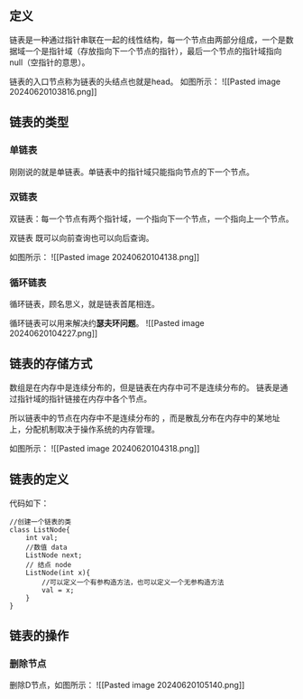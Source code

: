 
## 定义

链表是一种通过指针串联在一起的线性结构，每一个节点由两部分组成，一个是数据域一个是指针域（存放指向下一个节点的指针），最后一个节点的指针域指向null（空指针的意思）。

链表的入口节点称为链表的头结点也就是head。
如图所示：
![[Pasted image 20240620103816.png]]
## 链表的类型

### 单链表
刚刚说的就是单链表。单链表中的指针域只能指向节点的下一个节点。

### 双链表
双链表：每一个节点有两个指针域，一个指向下一个节点，一个指向上一个节点。

双链表 既可以向前查询也可以向后查询。

如图所示：
![[Pasted image 20240620104138.png]]
### 循环链表
循环链表，顾名思义，就是链表首尾相连。

循环链表可以用来解决约**瑟夫环问题**。
![[Pasted image 20240620104227.png]]

## 链表的存储方式

数组是在内存中是连续分布的，但是链表在内存中可不是连续分布的。
链表是通过指针域的指针链接在内存中各个节点。

所以链表中的节点在内存中不是连续分布的 ，而是散乱分布在内存中的某地址上，分配机制取决于操作系统的内存管理。

如图所示：
![[Pasted image 20240620104318.png]]


## 链表的定义

代码如下：
```
//创建一个链表的类 
class ListNode{ 
	int val; 
	//数值 data 
	ListNode next; 
	// 结点 node 
	ListNode(int x){ 
		//可以定义一个有参构造方法，也可以定义一个无参构造方法 
		val = x; 
	}
}
```

## 链表的操作

### 删除节点

删除D节点，如图所示：
![[Pasted image 20240620105140.png]]

